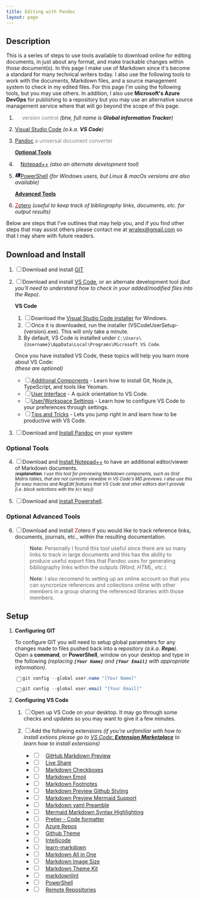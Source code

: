 ```yaml
---
title: Editing with Pandoc
layout: page
---
```

## Description

This is a series of steps to use tools available to download online for
editing documents, in just about any format, and make trackable changes
within those document(s). In this page I make use of Markdown since it's become a
standard for many technical writers today. I also use the following tools to
work with the documents, Markdown files, and a source management system to check
in my edited files. For this page I'm using the following tools, but you may use
others. In addition, I also use **Microsoft's Azure DevOps** for publishing to a
repository but you may use an alternative source management service where that
will go beyond the scope of this page.

1. [<img src="https://git-scm.com/images/logo@2x.png" height="15"/>][GIT]
   <span style="color: grey;">version control</span>
   _(btw, full name is **Global information Tracker**)_
1. [Visual Studio Code] _(a.k.a. **VS Code**)_
1. [Pandoc] <span style="color: grey;">a universal document converter</span>

   **<u>Optional Tools</u>**

1. [<img
   src="https://notepad-plus-plus.org/images/logo.svg"
   height="15" />Notepad++][Notepad++] _(also an alternate development tool)_
1. [<img src="data:image/jpeg;base64,/9j/4AAQSkZJRgABAQAAAQABAAD/2wCEAAYGBgYHBgc
   ICAcKCwoLCg8ODAwODxYQERAREBYiFRkVFRkVIh4kHhweJB42KiYmKjY+NDI0PkxERExfWl98fKcB
   BgYGBgcGBwgIBwoLCgsKDw4MDA4PFhAREBEQFiIVGRUVGRUiHiQeHB4kHjYqJiYqNj40MjQ+TERET
   F9aX3x8p//CABEIAC4ALgMBIgACEQEDEQH/xAAdAAABAwUBAAAAAAAAAAAAAAAIAAYHAQIDBAUJ/9
   oACAEBAAAAACl5eK23eyg0/YZ5pQyOHUuNWGj1YcQTKPLC9Nxe5DPfrWNqqSov/8QAFgEBAQEAAAA
   AAAAAAAAAAAAAAgME/9oACgICEAMQAAAAvJGb0xjSVGQgv//EADcQAAEDAwMABgcGBwAAAAAAAAMB
   AgQABQYHERITMTJBUWEWM0JVcZTSCBUhMFOiVmJygpWz4v/aAAgBAQABPwCjXyxxzPCe7wBEYuz2P
   kDa5q+aKtekeOe/bb80L6q9Jca9/Wz5oX1V6UYx/EFr+bF9VQrra7ihFg3CLK4bc+gMwvHfq5cFXa
   p0tkGDLmP7EcBDO+A2q6oboUm6xXXQxGRiymumFZ+L0Y5271StRNPGWIA7vZ1WRaCtYqry6RQ8up3
   LvG6ivTwSivTwSvs7W5RWi/3XvkSxx2fADP8AutUrgkHCLl3PkuHGZ/e7d37Uoj60qzmVHnCxiZGJ
   OgTOTBjRnSqDn2t0/RX2q1XwYeJXOOWGTeBO5rHYvbErO0zzbRi1pPavuvT3HhL2zAWU/wCMh3Otd
   bnxFYra13WpZL0/YysSwa/ZdJVsNnQQ2O2NOI3cbfJie2+pF6xTTcJLLjNufdb8X1yMapibs7zqP/
   W2sjHqBf5xZ90tV4MXbrdEKjGM8GJx2a2oMU1yuMOCH1kk4ws/qI5GpUeOKLHDHE3YYRtGxPBrE4p
   WrtsyW55kd0ay3A8cMYAglEB5GOTbn1t83ULI9VYeKxseg47cowQsViSQwjIdR9fGsbZqRi12W52v
   Grp06heJyFgGe1zH07U/XLuxQ3+KPWlOC5ObPrZPudkmx48UrpRSyAPCnNvY7f8AP+R//8QAHxEAA
   gICAQUAAAAAAAAAAAAAAQIAAxExQRASEyEi/9oACAECAQE/AKaRYGJJAEFNZGQ5joFG5SQlOTzC30
   W1niM2Z5fSjt1C+eOn/8QAHhEBAAICAQUAAAAAAAAAAAAAAQACAxExEBITISL/2gAIAQMBAT8AyZO
   xAOY5bjpCVssyDfJCvyHMCeP2u+YV10//2Q==" height="15"/>PowerShell][PowerShell]
   _(for Windows users, but Linux & macOs versions are also available)_

   **<u>Advanced Tools</u>**

1. [<span style="color:red">Z</span>otero] _(useful to keep track of
   bibliography links, documents, etc. for output results)_

Below are steps that I've outlines that may help you, and if you
find other steps that may assist others please contact me at <wralex@gmail.com>
so that I may share with future readers.

## Download and Install

1. <input type="checkbox" />Download and install [GIT][GIT Downloads]
2. <input type="checkbox" />Download and install [VS Code][Visual Studio Code],
   or an alternate development tool _(but you'll need to understand how to_
   _check in your added/modified files into the Repo)_.

   **VS Code**

   1. <input type="checkbox" />Download the [Visual Studio Code installer](https://go.microsoft.com/fwlink/?LinkID=534107) for Windows.
   1. <input type="checkbox" />Once it is downloaded, run the installer (VSCodeUserSetup-{version}.exe). This will only take a minute.
   1. By default, VS Code is installed under `C:\Users\{Username}\AppData\Local\Programs\Microsoft VS Code`.

   Once you have installed VS Code, these topics will help you learn more about VS Code:  
   _(these are optional)_

   - <input type="checkbox" />[Additional Components](https://code.visualstudio.com/docs/setup/additional-components.md)
     \- Learn how to install Git, Node.js, TypeScript, and tools like Yeoman.
   - <input type="checkbox" />[User Interface](https://code.visualstudio.com/docs/getstarted/userinterface.md)
     \- A quick orientation to VS Code.
   - <input type="checkbox" />[User/Workspace Settings](https://code.visualstudio.com/docs/getstarted/settings.md)
     \- Learn how to configure VS Code to your preferences through settings.
   - <input type="checkbox" />[Tips and Tricks](https://code.visualstudio.com/docs/getstarted/tips-and-tricks.md)
     \- Lets you jump right in and learn how to be productive with VS Code.

3. <input type="checkbox" />Download and [Install Pandoc] on your system

### Optional Tools

4. <input type="checkbox" />Download and [Install Notepad++] to have an additional editor/viewer of
   Markdown documents.  
   <small>_(**explanation**: I use this tool for previewing
   Markdown components, such as Grid Matrix tables, that are not currently
   viewable in VS Code's MD previews. I also use this for easy macros and
   RegEdit features that VS Code and other editors don't provide [i.e. block selections with the `Alt` key])_</small>

5. <input type="checkbox" />Download and [install Powershell].

### Optional Advanced Tools

6. <input type="checkbox" />Download and install <span style="color:red">Z</span>otero if
   you would like to track reference links, documents, journals, etc., within
   the resulting documentation.  
   > **Note**: Personally I found this tool useful since there are so many links
   to track in large documents and this has the ability to produce useful
   export files that Pandoc uses for generating bibliography links within the
   outputs _(Word, HTML, etc.)_.
   >
   > **Note**: I also recomend to setting up an online account so that you can
   syncronize references and collections online with other members in a group
   sharing the referenced libraries with those members.

## Setup

1. **Configuring GIT**

   To configure GIT you will need to setup global parameters for any changes
   made to files pushed back into a repository _(a.k.a. **Repo**)_.  
   Open a **command**, or **PowerShell**, window on your desktop and type in the
   following _(replacing **`[Your Name]`** and **`[Your Email]`** with_
   _appropriate information)_.

   <input type="checkbox" style="float:left;" />
   <i title="Copy Text"  style="float:right;" class="fas fa-clipboard" clip-text='git config --global user.name "[Your Name]"'></i>

   ```powershell
   git config --global user.name "[Your Name]"
   ```

   <input type="checkbox" style="float:left;" />
   <i title="Copy Text"  style="float:right;" class="fas fa-clipboard" clip-text='git config --global user.email "[Your Email]"'></i>

   ```powershell
   git config --global user.email "[Your Email]"
   ```

1. **Configuring VS Code**

   1. <input type="checkbox" />Open up VS Code on your desktop. It may go through some checks and updates
      so you may want to give it a few minutes.
   1. <input type="checkbox" />Add the following extensions _(if you're_
      _unfamiliar with how to install extions please go to_
      _[VS Code: **Extension Marketplace**] to learn how to install extensions)_

      - <input type="checkbox" />[<img src="https://bierner.gallerycdn.vsassets.io/extensions/bierner/github-markdown-preview/0.3.0/1651533762167/Microsoft.VisualStudio.Services.Icons.Default" height="15" />GitHub Markdown Preview][GitHub Markdown Preview]
        <i title="Copy Text" class="fas fa-clipboard" clip-text="GitHub Markdown Preview"></i>
      - <input type="checkbox" />[<img src="https://ms-vsliveshare.gallerycdn.vsassets.io/extensions/ms-vsliveshare/vsliveshare/1.0.5834/1678124842214/Microsoft.VisualStudio.Services.Icons.Default" height="15" />Live Share][Live Share]
        <i title="Copy Text" class="fas fa-clipboard" clip-text="Live Share"></i>
      - <input type="checkbox" />[<img src="https://bierner.gallerycdn.vsassets.io/extensions/bierner/markdown-checkbox/0.4.0/1667513871796/Microsoft.VisualStudio.Services.Icons.Default" height="15" />Markdown Checkboxes][Markdown Checkboxes]
        <i title="Copy Text" class="fas fa-clipboard" clip-text="Markdown Checkboxes"></i>
      - <input type="checkbox" />[<img src="https://bierner.gallerycdn.vsassets.io/extensions/bierner/markdown-emoji/0.3.0/1657843376933/Microsoft.VisualStudio.Services.Icons.Default" height="15" />Markdown Emoji][Markdown Emoji]
        <i title="Copy Text" class="fas fa-clipboard" clip-text="Markdown Emoji"></i>
      - <input type="checkbox" />[<img src="https://bierner.gallerycdn.vsassets.io/extensions/bierner/markdown-footnotes/0.1.1/1668806677422/Microsoft.VisualStudio.Services.Icons.Default" height="15" />Markdown Footnotes][Markdown Footnotes]
        <i title="Copy Text" class="fas fa-clipboard" clip-text="Markdown Footnotes"></i>
      - <input type="checkbox" />[<img src="https://bierner.gallerycdn.vsassets.io/extensions/bierner/markdown-preview-github-styles/1.0.1/1642545629948/Microsoft.VisualStudio.Services.Icons.Default" height="15" />Markdown Preview Github Styling][Markdown Preview Github Styling]
        <i title="Copy Text" class="fas fa-clipboard" clip-text="Markdown Preview Github Styling"></i>
      - <input type="checkbox" />[<img src="https://bierner.gallerycdn.vsassets.io/extensions/bierner/markdown-mermaid/1.17.7/1678235901215/Microsoft.VisualStudio.Services.Icons.Default" height="15" />Markdown Preview Mermaid Support][Markdown Preview Mermaid Support]
        <i title="Copy Text" class="fas fa-clipboard" clip-text="Markdown Preview Mermaid Support"></i>
      - <input type="checkbox" />[<img src="https://bierner.gallerycdn.vsassets.io/extensions/bierner/markdown-yaml-preamble/0.1.0/1631131915840/Microsoft.VisualStudio.Services.Icons.Default" height="15" />Markdown yaml Preamble][Markdown yaml Preamble]
        <i title="Copy Text" class="fas fa-clipboard" clip-text="Markdown yaml Preamble"></i>
      - <input type="checkbox" />[<img src="https://bpruitt-goddard.gallerycdn.vsassets.io/extensions/bpruitt-goddard/mermaid-markdown-syntax-highlighting/1.5.1/1676597143386/Microsoft.VisualStudio.Services.Icons.Default" height="15" />Mermaid Markdown Syntax Highlighting][Mermaid Markdown Syntax Highlighting]
        <i title="Copy Text" class="fas fa-clipboard" clip-text="Mermaid Markdown Syntax Highlighting"></i>
      - <input type="checkbox" />[<img src="https://esbenp.gallerycdn.vsassets.io/extensions/esbenp/prettier-vscode/9.10.4/1673460374911/Microsoft.VisualStudio.Services.Icons.Default" height="15" />Pretier - Code formatter][Pretier - Code formatter]
        <i title="Copy Text" class="fas fa-clipboard" clip-text="Pretier - Code formatter"></i>
      - <input type="checkbox" />[<img src="https://ms-vscode.gallerycdn.vsassets.io/extensions/ms-vscode/azure-repos/0.29.2023030801/1678268706093/Microsoft.VisualStudio.Services.Icons.Default" height="15" />Azure Repos][Azure Repos]
        <i title="Copy Text" class="fas fa-clipboard" clip-text="Azure Repos"></i>
      - <input type="checkbox" />[<img src="https://github.gallerycdn.vsassets.io/extensions/github/github-vscode-theme/6.3.3/1673918670432/Microsoft.VisualStudio.Services.Icons.Default" height="15" />Github Theme][Github Theme]
        <i title="Copy Text" class="fas fa-clipboard" clip-text="Github Theme"></i>
      - <input type="checkbox" />[<img src="https://visualstudioexptteam.gallerycdn.vsassets.io/extensions/visualstudioexptteam/vscodeintellicode/1.2.30/1673034060126/Microsoft.VisualStudio.Services.Icons.Default" height="15" />Intellicode][Intellicode]
        <i title="Copy Text" class="fas fa-clipboard" clip-text="Intellicode"></i>
      - <input type="checkbox" />[<img src="https://docsmsft.gallerycdn.vsassets.io/extensions/docsmsft/docs-markdown/0.2.117/1670976096682/Microsoft.VisualStudio.Services.Icons.Default" height="15" />learn-markdown][learn-markdown]
        <i title="Copy Text" class="fas fa-clipboard" clip-text="learn-markdown"></i>
      - <input type="checkbox" />[<img src="https://yzhang.gallerycdn.vsassets.io/extensions/yzhang/markdown-all-in-one/3.5.0/1668948176406/Microsoft.VisualStudio.Services.Icons.Default" height="15" />Markdown All in One][Markdown All in One]
        <i title="Copy Text" class="fas fa-clipboard" clip-text="Markdown All in One"></i>
      - <input type="checkbox" />[<img src="https://bierner.gallerycdn.vsassets.io/extensions/bierner/markdown-image-size/0.0.4/1556842265146/Microsoft.VisualStudio.Services.Icons.Default" height="15" />Markdown Image Size][Markdown Image Size]
        <i title="Copy Text" class="fas fa-clipboard" clip-text="Markdown Image Size"></i>
      - <input type="checkbox" />[<img src="https://ms-vscode.gallerycdn.vsassets.io/extensions/ms-vscode/theme-markdownkit/0.1.4/1499504007109/Microsoft.VisualStudio.Services.Icons.Default" height="15" />Markdown Theme Kit][Markdown Theme Kit]
        <i title="Copy Text" class="fas fa-clipboard" clip-text="Markdown Theme Kit"></i>
      - <input type="checkbox" />[<img src="https://davidanson.gallerycdn.vsassets.io/extensions/davidanson/vscode-markdownlint/0.49.0/1673500187272/Microsoft.VisualStudio.Services.Icons.Default" height="15" />markdownlint][markdownlint]
        <i title="Copy Text" class="fas fa-clipboard" clip-text="markdownlint"></i>
      - <input type="checkbox" />[<img src="https://ms-vscode.gallerycdn.vsassets.io/extensions/ms-vscode/powershell/2023.2.1/1677183697434/Microsoft.VisualStudio.Services.Icons.Default" height="15" />PowerShell][VS Code PowerShell]
        <i title="Copy Text" class="fas fa-clipboard" clip-text="PowerShell"></i>
      - <input type="checkbox" />[<img src="https://ms-vscode.gallerycdn.vsassets.io/extensions/ms-vscode/remote-repositories/0.31.2023030901/1678353498718/Microsoft.VisualStudio.Services.Icons.Default" height="15" />Remote Repositories][Remote Repositories]
        <i title="Copy Text" class="fas fa-clipboard" clip-text="Remote Repositories"></i>

[GIT]: https://git-scm.com/about "git --local-branching-on-the-cheap"
[GIT Downloads]: https://git-scm.com/downloads "git --fast-version-control"
[Visual Studio Code]: https://code.visualstudio.com "Microsoft's Visual Studio Code"
[Pandoc]: https://pandoc.org "Pandoc, a universal document converter"
[Notepad++]: https://notepad-plus-plus.org "Notepad++, a free source code editor and Notepad replacement"
[Install Pandoc]: https://pandoc.org/installing.html "Download and install Pandoc"
[Install Notepad++]: https://notepad-plus-plus.org/downloads "Notepad++ Downloads"
[PowerShell]: https://learn.microsoft.com/en-us/powershell/scripting/overview
[Install Powershell]: https://learn.microsoft.com/en-us/powershell/scripting/install/installing-powershell-on-windows "Installing PowerShell on Windows"
[<span style="color:red">z</span>otero]: https://www.zotero.org "zotero, Your personal research assistant"
[VS Code: **Extension Marketplace**]: https://code.visualstudio.com/docs/editor/extension-marketplace
[GitHub Markdown Preview]: https://marketplace.visualstudio.com/items?itemName=bierner.github-markdown-preview
[Live Share]: https://marketplace.visualstudio.com/items?itemName=MS-vsliveshare.vsliveshare
[Markdown Checkboxes]: https://marketplace.visualstudio.com/items?itemName=bierner.markdown-checkbox
[Markdown Emoji]: https://marketplace.visualstudio.com/items?itemName=bierner.markdown-emoji
[Markdown Footnotes]: https://marketplace.visualstudio.com/items?itemName=bierner.markdown-footnotes
[Markdown Preview Github Styling]: https://marketplace.visualstudio.com/items?itemName=bierner.markdown-preview-github-styles
[Markdown Preview Mermaid Support]: https://marketplace.visualstudio.com/items?itemName=bierner.markdown-mermaid
[Markdown yaml Preamble]: https://marketplace.visualstudio.com/items?itemName=bierner.markdown-yaml-preamble
[Mermaid Markdown Syntax Highlighting]: https://marketplace.visualstudio.com/items?itemName=bpruitt-goddard.mermaid-markdown-syntax-highlighting
[Pretier - Code formatter]: https://marketplace.visualstudio.com/items?itemName=esbenp.prettier-vscode
[Azure Repos]: https://marketplace.visualstudio.com/items?itemName=ms-vscode.azure-repos
[Github Theme]: https://marketplace.visualstudio.com/items?itemName=GitHub.github-vscode-theme
[Intellicode]: https://marketplace.visualstudio.com/items?itemName=VisualStudioExptTeam.vscodeintellicode
[learn-markdown]: https://marketplace.visualstudio.com/items?itemName=docsmsft.docs-markdown
[Markdown All in One]: https://marketplace.visualstudio.com/items?itemName=yzhang.markdown-all-in-one
[Markdown Image Size]: https://marketplace.visualstudio.com/items?itemName=bierner.markdown-image-size
[Markdown Theme Kit]: https://marketplace.visualstudio.com/items?itemName=ms-vscode.Theme-MarkdownKit
[markdownlint]: https://marketplace.visualstudio.com/items?itemName=DavidAnson.vscode-markdownlint
[VS Code PowerShell]: https://marketplace.visualstudio.com/items?itemName=ms-vscode.PowerShell
[Remote Repositories]: https://marketplace.visualstudio.com/items?itemName=ms-vscode.remote-repositories

